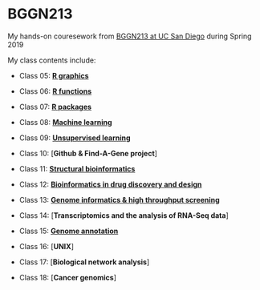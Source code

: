 # BGGN213

My hands-on couresework from [BGGN213 at UC San Diego](https://bioboot.github.io/bggn213_S19/) during Spring 2019


My class contents include:
- Class 05: [**R graphics**](https://github.com/aliyutao/BGGN213/blob/master/Class5/BGGN213_Class5.md)

- Class 06: [**R functions**](https://github.com/aliyutao/BGGN213/blob/master/Class6/BGGN213_Class6.md#190419-class6-r-functions)

- Class 07: [**R packages**](https://github.com/aliyutao/BGGN213/blob/master/Class7/BGGN213_Class7.md)

- Class 08: [**Machine learning**](https://github.com/aliyutao/BGGN213/blob/master/Class8/BGGN213_Class8.md)

- Class 09: [**Unsupervised learning**](https://github.com/aliyutao/BGGN213/blob/master/Class9/BGGN213_Class9.md)

- Class 10: [**Github & Find-A-Gene project**]

- Class 11: [**Structural bioinformatics**](https://github.com/aliyutao/BGGN213/blob/master/Class11/BGGN213_Class11.md)

- Class 12: [**Bioinformatics in drug discovery and design**](https://github.com/aliyutao/BGGN213/blob/master/Class12/BGGN213_Class12.md)

- Class 13: [**Genome informatics & high throughput screening**](https://github.com/aliyutao/BGGN213/blob/master/Class13/BGGN213_Class13.md)

- Class 14: [**Transcriptomics and the analysis of RNA-Seq data**]

- Class 15: [**Genome annotation**](https://github.com/aliyutao/BGGN213/blob/master/Class15/BGGN213_Class15.md#bggn213_class15)

- Class 16: [**UNIX**]

- Class 17: [**Biological network analysis**]

- Class 18: [**Cancer genomics**]
